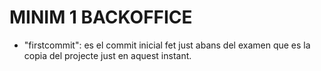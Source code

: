 # MINIM 1 BACKOFFICE
- "firstcommit": es el commit inicial fet just abans del examen que es la copia del projecte just en aquest instant.

